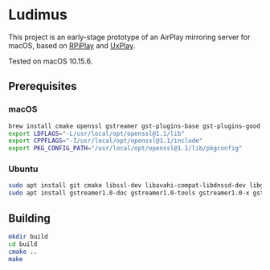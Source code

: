 # Ludimus

This project is an early-stage prototype of an AirPlay mirroring server for macOS, based on [RPiPlay](https://github.com/FD-/RPiPlay) and [UxPlay](https://github.com/antimof/UxPlay).

Tested on macOS 10.15.6.

## Prerequisites

### macOS

```bash
brew install cmake openssl gstreamer gst-plugins-base gst-plugins-good gst-plugins-bad gst-plugins-ugly gst-libav
export LDFLAGS="-L/usr/local/opt/openssl@1.1/lib"
export CPPFLAGS="-I/usr/local/opt/openssl@1.1/include"
export PKG_CONFIG_PATH="/usr/local/opt/openssl@1.1/lib/pkgconfig"
```

### Ubuntu

```bash
sudo apt install git cmake libssl-dev libavahi-compat-libdnssd-dev libgstreamer1.0-dev libgstreamer-plugins-base1.0-dev gstreamer1.0-plugins-base gstreamer1.0-plugins-good gstreamer1.0-plugins-bad gstreamer1.0-plugins-ugly gstreamer1.0-libav gstreamer1.0-vaapi
sudo apt install gstreamer1.0-doc gstreamer1.0-tools gstreamer1.0-x gstreamer1.0-alsa gstreamer1.0-gl gstreamer1.0-gtk3 gstreamer1.0-qt5 gstreamer1.0-pulseaudio
```

## Building

```bash
mkdir build
cd build
cmake ..
make
```
